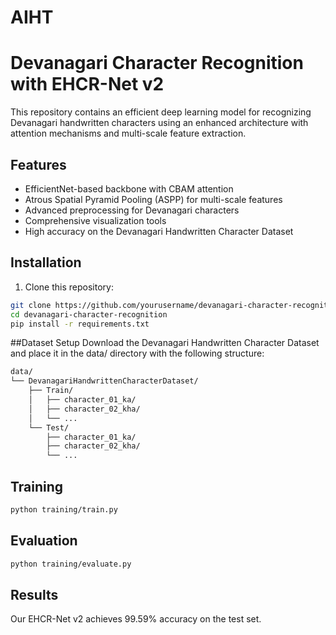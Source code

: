 # AIHT
# Devanagari Character Recognition with EHCR-Net v2

This repository contains an efficient deep learning model for recognizing Devanagari handwritten characters using an enhanced architecture with attention mechanisms and multi-scale feature extraction.

## Features

- EfficientNet-based backbone with CBAM attention
- Atrous Spatial Pyramid Pooling (ASPP) for multi-scale features
- Advanced preprocessing for Devanagari characters
- Comprehensive visualization tools
- High accuracy on the Devanagari Handwritten Character Dataset

## Installation

1. Clone this repository:
```bash
git clone https://github.com/yourusername/devanagari-character-recognition.git
cd devanagari-character-recognition
pip install -r requirements.txt
```

##Dataset Setup
Download the Devanagari Handwritten Character Dataset and place it in the data/ directory with the following structure:

```bash
data/
└── DevanagariHandwrittenCharacterDataset/
    ├── Train/
    │   ├── character_01_ka/
    │   ├── character_02_kha/
    │   └── ...
    └── Test/
        ├── character_01_ka/
        ├── character_02_kha/
        └── ...
```

## Training 
```bash
python training/train.py
```

## Evaluation
```bash
python training/evaluate.py
```

## Results
Our EHCR-Net v2 achieves 99.59% accuracy on the test set.
